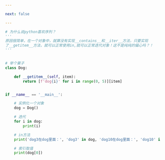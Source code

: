 ```yaml
---

next: false

---
```




<BlogInfo id="791" title="1.python喜欢序列" author="白日梦想猿" pv=0 read_times=0 pre_cost_time="0分22秒" category="接口：从协议到抽象基类" tag_list="['接口：从协议到抽象基类']" create_time="2022.04.02 09:53:46" update_time="2022.09.04 16:04:33" />

```python
# 为什么说python喜欢序列？
'''
原因很简单，在一个对象中，就算没有实现__contains__和__iter__方法，只要实现
了__getitem__方法，就可以正常使用in,就可以正常迭代对象！这不是纯纯的偏心吗？！
'''


# 举个栗子
class Dog:

    def __getitem__(self, item):
        return [f'dog{i}' for i in range(0, 5)][item]


if __name__ == '__main__':

    # 实例化一个对象
    dog = Dog()

    # 迭代
    for i in dog:
        print(i)

    # in方法
    print('dog3在dog里面：', 'dog3' in dog, 'dog10在dog里面：', 'dog10' in dog)

    # 索引取值
    print(dog[0])

```



<ActionBox />
